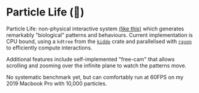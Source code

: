 # Particle Life (🦀)
Particle Life: non-physical interactive system [(like this)](https://www.youtube.com/watch?v=scvuli-zcRc) which generates remarkably "biological" patterns and behaviours. Current implementation is CPU bound, using a `kdtree` from the [`kiddo`](https://github.com/sdd/kiddo) crate and parallelised with [`rayon`](https://github.com/rayon-rs/rayon) to efficiently compute interactions. 

Additional features include self-implemented "free-cam" that allows scrolling and zooming over the infinite plane to watch the patterns move. 

No systematic benchmark yet, but can comfortably run at 60FPS on my 2019 Macbook Pro with 10,000 particles. 
